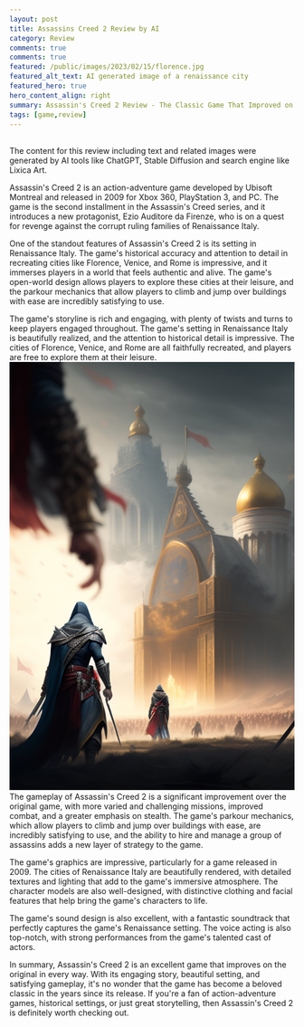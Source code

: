 ```yaml
---
layout: post
title: Assassins Creed 2 Review by AI
category: Review
comments: true
comments: true
featured: /public/images/2023/02/15/florence.jpg
featured_alt_text: AI generated image of a renaissance city
featured_hero: true
hero_content_align: right
summary: Assassin's Creed 2 Review - The Classic Game That Improved on the Original, a review generated with the help of AI tools.
tags: [game,review]
---
```

<div>&nbsp;</div>
<article class="message is-success my-1">
  <div class="message-body">
    The content for this review including text and related images were generated by AI tools like ChatGPT, Stable Diffusion and search engine like Lixica Art.
  </div>
</article>

Assassin's Creed 2 is an action-adventure game developed by Ubisoft Montreal and released in 2009 for Xbox 360, PlayStation 3, and PC. The game is the second installment in the Assassin's Creed series, and it introduces a new protagonist, Ezio Auditore da Firenze, who is on a quest for revenge against the corrupt ruling families of Renaissance Italy.

One of the standout features of Assassin's Creed 2 is its setting in Renaissance Italy. The game's historical accuracy and attention to detail in recreating cities like Florence, Venice, and Rome is impressive, and it immerses players in a world that feels authentic and alive. The game's open-world design allows players to explore these cities at their leisure, and the parkour mechanics that allow players to climb and jump over buildings with ease are incredibly satisfying to use.

The game's storyline is rich and engaging, with plenty of twists and turns to keep players engaged throughout. The game's setting in Renaissance Italy is beautifully realized, and the attention to historical detail is impressive. The cities of Florence, Venice, and Rome are all faithfully recreated, and players are free to explore them at their leisure.
![assassin's creed man](/public/images/2023/02/15/ac-man.jfif)
The gameplay of Assassin's Creed 2 is a significant improvement over the original game, with more varied and challenging missions, improved combat, and a greater emphasis on stealth. The game's parkour mechanics, which allow players to climb and jump over buildings with ease, are incredibly satisfying to use, and the ability to hire and manage a group of assassins adds a new layer of strategy to the game.

The game's graphics are impressive, particularly for a game released in 2009. The cities of Renaissance Italy are beautifully rendered, with detailed textures and lighting that add to the game's immersive atmosphere. The character models are also well-designed, with distinctive clothing and facial features that help bring the game's characters to life.

The game's sound design is also excellent, with a fantastic soundtrack that perfectly captures the game's Renaissance setting. The voice acting is also top-notch, with strong performances from the game's talented cast of actors.

In summary, Assassin's Creed 2 is an excellent game that improves on the original in every way. With its engaging story, beautiful setting, and satisfying gameplay, it's no wonder that the game has become a beloved classic in the years since its release. If you're a fan of action-adventure games, historical settings, or just great storytelling, then Assassin's Creed 2 is definitely worth checking out.


